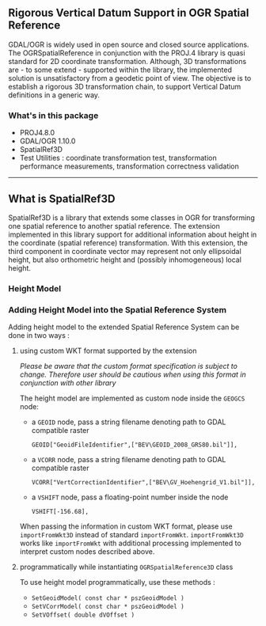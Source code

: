 ## Rigorous Vertical Datum Support in OGR Spatial Reference ##
GDAL/OGR is widely used in open source and closed source applications. The OGRSpatialReference in conjunction with the PROJ.4 library is quasi standard for 2D coordinate transformation. Although, 3D transformations are - to some extend - supported within the library, the implemented solution is unsatisfactory from a geodetic point of view. The objective is to establish a rigorous 3D transformation chain, to support Vertical Datum definitions in a generic way.

### What's in this package ###
 * PROJ4.8.0
 * GDAL/OGR 1.10.0
 * SpatialRef3D
 * Test Utilities : coordinate transformation test, transformation performance measurements, transformation correctness validation
 
---
 
## What is SpatialRef3D ##
SpatialRef3D is a library that extends some classes in OGR for transforming one spatial reference to another spatial reference. 
The extension implemented in this library support for additional information about height in the coordinate (spatial reference) transformation.
With this extension, the third component in coordinate vector may represent not only ellipsoidal height, but also orthometric height and (possibly inhomogeneous) local height.

### Height Model ###

### Adding Height Model into the Spatial Reference System ###
Adding height model to the extended Spatial Reference System can be done in two ways : 

 1. using custom WKT format supported by the extension
 
    *Please be aware that the custom format specification is subject to change. Therefore user should be cautious when using this format in conjunction with other library*
   
    The height model are implemented as custom node inside the `GEOGCS` node: 
        
     * a `GEOID` node, pass a string filename denoting path to GDAL compatible raster
        
        ```
        GEOID["GeoidFileIdentifier",["BEV\GEOID_2008_GRS80.bil"]],
        ```
        
     * a `VCORR` node, pass a string filename denoting path to GDAL compatible raster
        
        ```
        VCORR["VertCorrectionIdentifier",["BEV\GV_Hoehengrid_V1.bil"]],
        ```
        
     * a `VSHIFT` node, pass a floating-point number inside the node
        
        ```
        VSHIFT[-156.68],
        ```
        
    When passing the information in custom WKT format, please use `importFromWkt3D` instead of standard `importFromWkt`. `importFromWkt3D` works like `importFromWkt` with additional processing implemented to interpret custom nodes described above.
 
 
 2. programmatically while instantiating `OGRSpatialReference3D` class
     
     To use height model programmatically, use these methods : 
      
      * `SetGeoidModel( const char * pszGeoidModel )`
      * `SetVCorrModel( const char * pszGeoidModel )`
      * `SetVOffset( double dVOffset )`